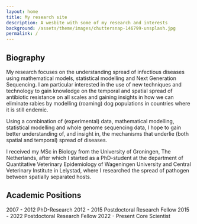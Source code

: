 ```yaml
---
layout: home
title: My research site
description: A wesbite with some of my research and interests
background: /assets/theme/images/chuttersnap-146799-unsplash.jpg
permalink: /
---
```


## Biography

My research focuses on the understanding spread of infectious diseases using mathematical models, statistical modelling and Next Generation Sequencing. I am particular interested in the use of new techniques and technology to gain knowledge on the temporal and spatial spread of antibiotic resistance on all scales and gaining insights in how we can eliminate rabies by modelling (roaming) dog populations in countries where it is still endemic.

Using a combination of (experimental) data, mathematical modelling, statistical modelling and whole genome sequencing data, I hope to gain better understanding of, and insight in, the mechanisms that underlie (both spatial and temporal) spread of diseases.

I received my MSc in Biology from the University of Groningen, The Netherlands, after which I started as a PhD-student at the department of Quantitative Veterinary Epidemiology of Wageningen University and Central Veterinary Institute in Lelystad, where I researched the spread of pathogen between spatially separated hosts.

## Academic Positions

2007 - 2012 PhD-Research
2012 - 2015 Postdoctoral Research Fellow
2015 - 2022 Postdoctoral Research Fellow
2022 - Present Core Scientist